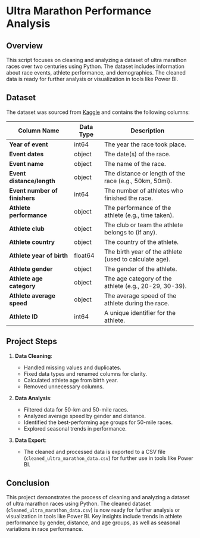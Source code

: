 # Ultra Marathon Performance Analysis

## Overview
This script focuses on cleaning and analyzing a dataset of ultra marathon races over two centuries using Python. The dataset includes information about race events, athlete performance, and demographics. The cleaned data is ready for further analysis or visualization in tools like Power BI.

## Dataset
The dataset was sourced from [Kaggle]([https://www.kaggle.com/datasets/your-dataset-link](https://www.kaggle.com/datasets/aiaiaidavid/the-big-dataset-of-ultra-marathon-running/discussion/420633)) and contains the following columns:

| Column Name                 | Data Type | Description                                                                 |
|-----------------------------|-----------|-----------------------------------------------------------------------------|
| **Year of event**           | int64     | The year the race took place.                                               |
| **Event dates**             | object    | The date(s) of the race.                                                    |
| **Event name**              | object    | The name of the race.                                                       |
| **Event distance/length**   | object    | The distance or length of the race (e.g., 50km, 50mi).                      |
| **Event number of finishers** | int64   | The number of athletes who finished the race.                               |
| **Athlete performance**     | object    | The performance of the athlete (e.g., time taken).                          |
| **Athlete club**            | object    | The club or team the athlete belongs to (if any).                           |
| **Athlete country**         | object    | The country of the athlete.                                                 |
| **Athlete year of birth**   | float64   | The birth year of the athlete (used to calculate age).                       |
| **Athlete gender**          | object    | The gender of the athlete.                                                  |
| **Athlete age category**    | object    | The age category of the athlete (e.g., 20-29, 30-39).                       |
| **Athlete average speed**   | object    | The average speed of the athlete during the race.                           |
| **Athlete ID**              | int64     | A unique identifier for the athlete.                                        |

## Project Steps
1. **Data Cleaning**:
   - Handled missing values and duplicates.
   - Fixed data types and renamed columns for clarity.
   - Calculated athlete age from birth year.
   - Removed unnecessary columns.

2. **Data Analysis**:
   - Filtered data for 50-km and 50-mile races.
   - Analyzed average speed by gender and distance.
   - Identified the best-performing age groups for 50-mile races.
   - Explored seasonal trends in performance.

3. **Data Export**:
   - The cleaned and processed data is exported to a CSV file (`cleaned_ultra_marathon_data.csv`) for further use in tools like Power BI.


## Conclusion
This project demonstrates the process of cleaning and analyzing a dataset of ultra marathon races using Python. The cleaned dataset (`cleaned_ultra_marathon_data.csv`) is now ready for further analysis or visualization in tools like Power BI. Key insights include trends in athlete performance by gender, distance, and age groups, as well as seasonal variations in race performance.


